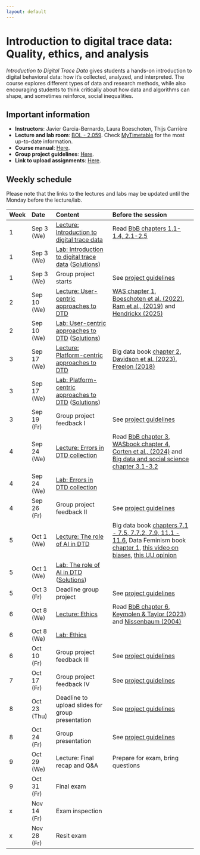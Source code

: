```yaml
---
layout: default
---
```


# Introduction to digital trace data: Quality, ethics, and analysis

_Introduction to Digital Trace Data_ gives students a hands-on introduction to digital behavioral data: how it’s collected, analyzed, and interpreted. The course explores different types of data and research methods, while also encouraging students to think critically about how data and algorithms can shape, and sometimes reinforce, social inequalities.

## Important information

* **Instructors**: Javier Garcia-Bernardo, Laura Boeschoten, Thijs Carrière
* **Lecture and lab room**: [BOL - 2.059](https://students.uu.nl/bolognalaan-101). Check [MyTimetable](https://mytimetable.uu.nl/schedule/) for the most up-to-date information. 
* **Course manual**: [Here](./manual.html).
* **Group project guidelines**: [Here](./project.html).
* **Link to upload assignments**: [Here](https://surfdrive.surf.nl/files/index.php/s/ZAaSZuy663KCZ41).



## Weekly schedule

Please note that the links to the lectures and labs may be updated until the Monday before the lecture/lab. 

| Week | Date                   | Content                                     | Before the session   | 
|:-----|:-----------------------|:--------------------------------------------|:---------------------|
| 1    | Sep 3 (We)             | [Lecture: Introduction to digital trace data](https://github.com/digitalTraceData/digitalTraceData.github.io/raw/main/materials/lecture1_dtd.pdf) | Read [BbB chapters 1.1-1.4, 2.1-2.5](https://www.bitbybitbook.com/en/1st-ed/preface/) | 
| 1    | Sep 3 (We)             | [Lab: Introduction to digital trace data](https://colab.research.google.com/github/digitalTraceData/digitalTraceData.github.io/blob/main/materials/lab1/lab1.ipynb)  ([Solutions](https://colab.research.google.com/github/digitalTraceData/digitalTraceData.github.io/blob/main/materials/lab1/lab1_solutions.ipynb))   |   | 
| 1    | Sep 3 (We)             | Group project starts                        | See [project guidelines](project.html)  | 
| 2    | Sep 10 (We)            | [Lecture: User-centric approaches to DTD](https://github.com/digitalTraceData/digitalTraceData.github.io/raw/main/materials/lecture2_dtd.pdf)     | [WAS chapter 1](https://bookdown.org/wasbook_feedback/was/Intro1.html#Intro1), [Boeschoten et al. (2022)](https://www.aup-online.com/content/journals/10.5117/CCR2022.2.002.BOES), [Ram et al., (2019)](https://doi.org/10.1177/0743558419883362) and [Hendrickx (2025)](https://scholar.google.com/scholar_url?url=https://journals.sagepub.com/doi/pdf/10.1177/10776990251328623%3Fcasa_token%3DSXT4sC8z9uYAAAAA:7n6IREgZMtB7mW374V3gWFIdx6mqjHEpT-OPIrd_BiVluNxEIoSGL7Kk008ZG2xKBI_tuC60ZZ-PWA&hl=nl&sa=T&oi=ucasa&ct=ucasa&ei=psO-aOCYEp6s6rQP_Izu4Q0&scisig=AAZF9b8KuQJGf56KP8XLEWLXxi0p)| 
| 2    | Sep 10 (We)            | [Lab: User-centric approaches to DTD](https://colab.research.google.com/github/digitalTraceData/digitalTraceData.github.io/blob/main/materials/lab2/lab2.ipynb)  ([Solutions](https://colab.research.google.com/github/digitalTraceData/digitalTraceData.github.io/blob/main/materials/lab2/lab2_solutions.ipynb))|   | 
| 3    | Sep 17 (We)            | [Lecture: Platform-centric approaches to DTD](https://github.com/digitalTraceData/digitalTraceData.github.io/raw/main/materials/lecture3_dtd.pdf) | Big data book [chapter 2](https://textbook.coleridgeinitiative.org/chap-web.html), [Davidson et al. (2023)](https://www.nature.com/articles/s41562-023-01750-2), [Freelon (2018)](https://www.tandfonline.com/doi/full/10.1080/10584609.2018.1477506?scroll=top&needAccess=true) | 
| 3    | Sep 17 (We)            | [Lab: Platform-centric approaches to DTD](https://colab.research.google.com/github/digitalTraceData/digitalTraceData.github.io/blob/main/materials/lab3/lab3.ipynb)  ([Solutions](https://colab.research.google.com/github/digitalTraceData/digitalTraceData.github.io/blob/main/materials/lab3/lab3_solutions.ipynb))    |   | 
| 3    | Sep 19 (Fr)            | Group project feedback I                   | See [project guidelines](project.html)  | 
| 4    | Sep 24 (We)            | [Lecture: Errors in DTD collection](https://github.com/digitalTraceData/digitalTraceData.github.io/raw/main/materials/lecture4_dtd.pdf)           | Read [BbB chapter 3](https://www.bitbybitbook.com/en/1st-ed/preface/), [WASbook chapter 4](https://bookdown.org/wasbook_feedback/was/CoverageSampling4.html#CoverageSampling4), [Corten et al., (2024)](https://osf.io/x4ku2/download) and [Big data and social science chapter 3.1-3.2](https://textbook.coleridgeinitiative.org/)
| 4    | Sep 24 (We)            | [Lab: Errors in DTD collection](https://colab.research.google.com/github/digitalTraceData/digitalTraceData.github.io/blob/main/materials/lab4/lab4.ipynb) |   | 
| 4    | Sep 26 (Fr)            | Group project feedback II                  |  See [project guidelines](project.html) | 
| 5    | Oct 1 (We)             | [Lecture: The role of AI in DTD](https://github.com/digitalTraceData/digitalTraceData.github.io/raw/main/materials/lecture5_dtd.pdf)              | Big data book [chapters 7.1 - 7.5, 7.7.2, 7.9, 11.1 - 11.6](https://textbook.coleridgeinitiative.org), Data Feminism book [chapter 1](https://data-feminism.mitpress.mit.edu/), [this video on biases](https://www.youtube.com/watch?v=_2u_eHHzRto), [this UU opinion](https://www.uu.nl/en/achtergrond/israels-ai-enabled-targeting-of-hamas-members-jeopardizes-moral-and-legal-standards-of-warfare)   | 
| 5    | Oct 1 (We)             | [Lab: The role of AI in DTD](https://colab.research.google.com/github/digitalTraceData/digitalTraceData.github.io/blob/main/materials/lab5/lab5.ipynb) ([Solutions](https://colab.research.google.com/github/digitalTraceData/digitalTraceData.github.io/blob/main/materials/lab5/lab5_solutions.ipynb))                                  |   |     
| 5    | Oct 3 (Fr)              | Deadline group project                      | See [project guidelines](project.html)  |               
| 6    | Oct 8 (We)             | [Lecture: Ethics](https://github.com/digitalTraceData/digitalTraceData.github.io/raw/main/materials/lecture6_dtd.pdf)                            | Read [BbB chapter 6](https://www.bitbybitbook.com/en/1st-ed/preface/), [Keymolen & Taylor (2023)](https://link.springer.com/chapter/10.1007/978-3-031-19554-9_20) and [Nissenbaum (2004)](http://www.contrib.andrew.cmu.edu/~danupam/RevnissenbaumDTP31.pdf)  | 
| 6    | Oct 8 (We)             | [Lab: Ethics](https://colab.research.google.com/github/digitalTraceData/digitalTraceData.github.io/blob/main/materials/lab6/lab6.ipynb) |   |  
| 6    | Oct 10 (Fr)            | Group project feedback III                  | See [project guidelines](project.html)  | 
| 7    | Oct 17 (Fr)            | Group project feedback IV                   | See [project guidelines](project.html) | 
| 8    | Oct 23 (Thu)           | Deadline to upload slides for group presentation  | See [project guidelines](project.html)  | 
| 8    | Oct 24 (Fr)            | Group presentation                          | See [project guidelines](project.html)  | 
| 9    | Oct 29 (We)            | Lecture: Final recap and Q&A                | Prepare for exam, bring questions  | 
| 9    | Oct 31 (Fr)            | Final exam                                  |  | 
| x    | Nov 14 (Fr)            | Exam inspection                             |  | 
| x    | Nov 28 (Fr)            | Resit exam                                  |  | 

<!--  -->

<!-- ```js
// Javascript code with syntax highlighting.
var fun = function lang(l) {
  dateformat.i18n = require('./lang/' + l)
  return true;
} 
```-->